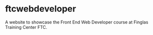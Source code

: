 # ftcwebdeveloper
A website to showcase the Front End Web Developer course at Finglas Training Center FTC.

